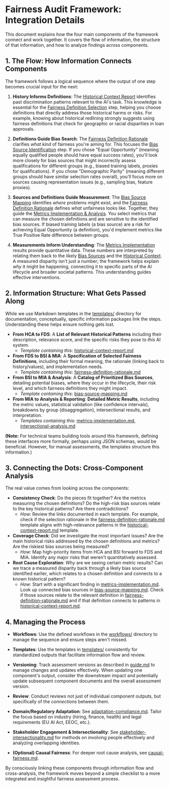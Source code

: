 # Fairness Audit Framework: Integration Details

This document explains *how* the four main components of the framework connect and work together. It covers the flow of information, the structure of that information, and how to analyze findings across components.

## 1. The Flow: How Information Connects Components

The framework follows a logical sequence where the output of one step becomes crucial input for the next:

1.  **History Informs Definitions**: The [Historical Context Report](../templates/template-historical-context-assessment-report.md) identifies past discrimination patterns relevant to the AI's task. This knowledge is essential for the [Fairness Definition Selection](../templates/template-fairness-definition-selection-rationale.md) step, helping you choose definitions that directly address those historical harms or risks. For example, knowing about historical redlining strongly suggests using fairness definitions that check for geographic or racial disparities in loan approvals.

2.  **Definitions Guide Bias Search**: The [Fairness Definition Rationale](../templates/template-fairness-definition-selection-rationale.md) clarifies *what kind* of fairness you're aiming for. This focuses the [Bias Source Identification](../templates/template-bias-source-mapping-and-risk-assessment.md) step. If you chose "Equal Opportunity" (meaning equally qualified people should have equal success rates), you'll look more closely for bias sources that might incorrectly assess qualifications for different groups (e.g., biased training labels, proxies for qualifications). If you chose "Demographic Parity" (meaning different groups should have similar selection rates overall), you'll focus more on sources causing representation issues (e.g., sampling bias, feature proxies).

3.  **Sources and Definitions Guide Measurement**: The [Bias Source Mapping](../templates/template-bias-source-mapping-and-risk-assessment.md) identifies *where* problems might exist, and the [Fairness Definition Rationale](../templates/template-fairness-definition-selection-rationale.md) defines *what* unfairness looks like. Together, they guide the [Metrics Implementation & Analysis](../templates/template-metrics-implementation-and-results.md). You select metrics that can measure the chosen definitions and are sensitive to the identified bias sources. If biased training labels (a bias source) are a risk for achieving Equal Opportunity (a definition), you'd implement metrics like True Positive Rate difference between groups.

4.  **Measurements Inform Understanding**: The [Metrics Implementation](../templates/template-metrics-implementation-and-results.md) results provide quantitative data. These numbers are interpreted by relating them back to the likely [Bias Sources](../templates/template-bias-source-mapping-and-risk-assessment.md) and the [Historical Context](../templates/template-historical-context-assessment-report.md). A measured disparity isn't just a number; the framework helps explain *why* it might be happening, connecting it to specific parts of the AI lifecycle and broader societal patterns. This understanding guides effective interventions.

## 2. Information Structure: What Gets Passed Along

While we use Markdown templates in the [templates/](../templates/) directory for documentation, conceptually, specific information packages link the steps. Understanding these helps ensure nothing gets lost.

*   **From HCA to FDS**: A **List of Relevant Historical Patterns** including their description, relevance score, and the specific risks they pose to *this* AI system.
    *   *Template containing this*: [historical-context-report.md](../templates/template-historical-context-assessment-report.md)
*   **From FDS to BSI & MIA**: A **Specification of Selected Fairness Definitions**, including their formal meaning, the rationale (linking back to history/values), and implementation needs.
    *   *Template containing this*: [fairness-definition-rationale.md](../templates/template-fairness-definition-selection-rationale.md)
*   **From BSI to MIA & Analysis**: A **Catalog of Prioritized Bias Sources**, detailing potential biases, where they occur in the lifecycle, their risk level, and which fairness definitions they might impact.
    *   *Template containing this*: [bias-source-mapping.md](../templates/template-bias-source-mapping-and-risk-assessment.md)
*   **From MIA to Analysis & Reporting**: **Detailed Metric Results**, including the metric values, statistical validation (like confidence intervals), breakdowns by group (disaggregation), intersectional results, and interpretation.
    *   *Templates containing this*: [metrics-implementation.md](../templates/template-metrics-implementation-and-results.md), [intersectional-analysis.md](../templates/template-intersectional-analysis-report.md)

**(Note:** For technical teams building tools around this framework, defining these interfaces more formally, perhaps using JSON schemas, would be beneficial. However, for manual assessments, the templates structure this information.)

## 3. Connecting the Dots: Cross-Component Analysis

The real value comes from looking across the components:

*   **Consistency Check**: Do the pieces fit together? Are the metrics measuring the chosen definitions? Do the high-risk bias sources relate to the key historical patterns? Are there contradictions?
    *   *How*: Review the links documented in each template. For example, check if the selection rationale in the [fairness-definition-rationale.md](../templates/template-fairness-definition-selection-rationale.md) template aligns with high-relevance patterns in the [historical-context-report.md](../templates/template-historical-context-assessment-report.md) template.
*   **Coverage Check**: Did we investigate the most important issues? Are the main historical risks addressed by the chosen definitions and metrics? Are the riskiest bias sources being measured?
    *   *How*: Map high-priority items from HCA and BSI forward to FDS and MIA. Identify any major risks that weren't quantitatively assessed.
*   **Root Cause Exploration**: *Why* are we seeing certain metric results? Can we trace a measured disparity back through a likely bias source identified earlier, which relates to a chosen definition and connects to a known historical pattern?
    *   *How*: Start with a significant finding in [metrics-implementation.md](../templates/template-metrics-implementation-and-results.md). Look up connected bias sources in [bias-source-mapping.md](../templates/template-bias-source-mapping-and-risk-assessment.md). Check if those sources relate to the relevant definition in [fairness-definition-rationale.md](../templates/template-fairness-definition-selection-rationale.md) and if that definition connects to patterns in [historical-context-report.md](../templates/template-historical-context-assessment-report.md).

## 4. Managing the Process

*   **Workflows**: Use the defined workflows in the [workflows/](workflows/) directory to manage the sequence and ensure steps aren't missed.
*   **Templates**: Use the templates in [templates/](../templates/) consistently for standardized outputs that facilitate information flow and review.
*   **Versioning**: Track assessment versions as described in [guide.md](framework-overview-and-navigation.md) to manage changes and updates effectively. When updating one component's output, consider the downstream impact and potentially update subsequent component documents and the overall assessment version.
*   **Review**: Conduct reviews not just of individual component outputs, but specifically of the *connections* between them.

*   **Domain/Regulatory Adaptation**: See [adaptation-compliance.md](../resources/guide-domain-adaptation-methodology.md). Tailor the focus based on industry (hiring, finance, health) and legal requirements (EU AI Act, EEOC, etc.).
*   **Stakeholder Engagement & Intersectionality**: See [stakeholder-intersectionality.md](../resources/guide-stakeholder-engagement-methodology.md) for methods on involving people effectively and analyzing overlapping identities.
*   **(Optional) Causal Fairness**: For deeper root cause analysis, see [causal-fairness.md](../resources/guide-causal-fairness-analysis-methodology.md).

By consciously linking these components through information flow and cross-analysis, the framework moves beyond a simple checklist to a more integrated and insightful fairness assessment process.